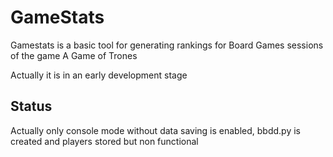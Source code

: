 # GameStats

Gamestats is a basic tool for generating rankings for Board Games sessions of the game A Game of Trones

Actually it is in an early development stage
## Status
Actually only console mode without data saving is enabled, bbdd.py is created and players stored but non functional
